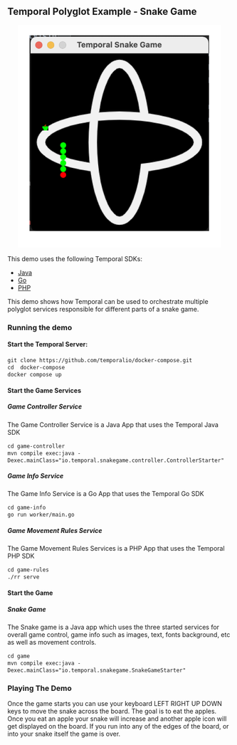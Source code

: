 ## Temporal Polyglot Example - Snake Game


<p align="center">
<img src="temporal-snake-game-screenshot.png" height="500px" alt="Temporal Snake Game"/>
</p>


This demo uses the following Temporal SDKs:
* [Java](https://docs.temporal.io/docs/java/introduction)
* [Go](https://docs.temporal.io/docs/go/introduction)
* [PHP](https://docs.temporal.io/docs/php/introduction)

This demo shows how Temporal can be used to orchestrate multiple polyglot 
services responsible for different parts of a snake game. 

### Running the demo

#### Start the Temporal Server:
```shell script
git clone https://github.com/temporalio/docker-compose.git
cd  docker-compose
docker compose up
```

#### Start the Game Services

##### Game Controller Service
The Game Controller Service is a Java App that uses the Temporal Java SDK

```shell script
cd game-controller
mvn compile exec:java -Dexec.mainClass="io.temporal.snakegame.controller.ControllerStarter"
```

##### Game Info Service
The Game Info Service is a Go App that uses the Temporal Go SDK

```shell script
cd game-info
go run worker/main.go
```

##### Game Movement Rules Service

The Game Movement Rules Services is a PHP App that uses the Temporal PHP SDK

```shell script
cd game-rules
./rr serve
```

#### Start the Game

##### Snake Game

The Snake game is a Java app which uses the three started services 
for overall game control, game info such as images, text, fonts background, etc
as well as movement controls.

```shell script
cd game
mvn compile exec:java -Dexec.mainClass="io.temporal.snakegame.SnakeGameStarter"
```

### Playing The Demo

Once the game starts you can use your keyboard LEFT RIGHT UP DOWN keys to move 
the snake across the board. The goal is to eat the apples. Once you eat an apple your snake
will increase and another apple icon will get displayed on the board.
If you run into any of the edges of the board, or into your snake itself the game is over.
